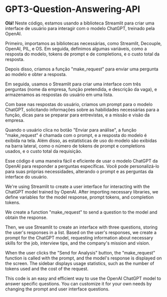 # GPT3-Question-Answering-API

<div>
  <p>
    <strong>Olá!</strong> Neste código, estamos usando a biblioteca Streamlit para criar uma interface de usuário para interagir com o modelo ChatGPT, treinado pela OpenAI.
  </p>
  <p>
    Primeiro, importamos as bibliotecas necessárias, como Streamlit, Decouple, OpenAI, PIL, e OS. Em seguida, definimos algumas variáveis, como a resposta do modelo, tokens de prompt e de completions, e o custo total da resposta.
  </p>
  <p>
    Depois disso, criamos a função "make_request" para enviar uma pergunta ao modelo e obter a resposta.
  </p>
  <p>
    Em seguida, usamos o Streamlit para criar uma interface com três perguntas (nome da empresa, função pretendida, e descrição da vaga), e armazenamos as respostas do usuário em uma lista.
  </p>
  <p>
    Com base nas respostas do usuário, criamos um prompt para o modelo ChatGPT, solicitando informações sobre as habilidades necessárias para a função, dicas para se preparar para entrevistas, e a missão e visão da empresa.
  </p>
  <p>
    Quando o usuário clica no botão "Enviar para análise", a função "make_request" é chamada com o prompt, e a resposta do modelo é exibida na tela. Além disso, as estatísticas de uso do modelo são exibidas na barra lateral, como o número de tokens de prompt e completions usados, e o custo total da requisição.
  </p>
  <p>
    Esse código é uma maneira fácil e eficiente de usar o modelo ChatGPT da OpenAI para responder a perguntas específicas. Você pode personalizá-lo para suas próprias necessidades, alterando o prompt e as perguntas da interface do usuário.
  </p>
</div> 
<div>
  <p>
    We're using Streamlit to create a user interface for interacting with the ChatGPT model trained by OpenAI. After importing necessary libraries, we define variables for the model response, prompt tokens, and completion tokens.
  </p>
  <p>
    We create a function "make_request" to send a question to the model and obtain the response.
  </p>
  <p>
    Then, we use Streamlit to create an interface with three questions, storing the user's responses in a list. Based on the user's responses, we create a prompt for the ChatGPT model, requesting information about necessary skills for the job, interview tips, and the company's mission and vision.
  </p>
  <p>
    When the user clicks the "Send for Analysis" button, the "make_request" function is called with the prompt, and the model's response is displayed on the screen. The sidebar displays usage statistics, such as the number of tokens used and the cost of the request.
  </p>
  <p>
    This code is an easy and efficient way to use the OpenAI ChatGPT model to answer specific questions. You can customize it for your own needs by changing the prompt and user interface questions.
  </p>
</div>
